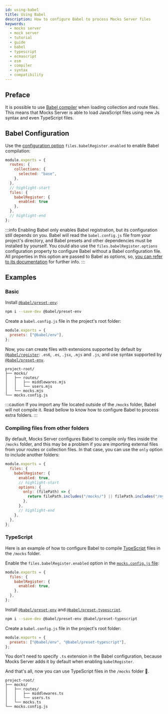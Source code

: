 ```yaml
---
id: using-babel
title: Using Babel
description: How to configure Babel to process Mocks Server files
keywords:
  - mocks server
  - mock server
  - tutorial
  - guide
  - babel
  - typescript
  - ecmascript
  - esm
  - compiler
  - syntax
  - compatibility
---
```


## Preface

It is possible to use [Babel compiler](https://babeljs.io/) when loading collection and route files. This means that Mocks Server is able to load JavaScript files using new Js syntax and even TypeScript files.

## Babel Configuration

Use the [configuration option](configuration/options.md) `files.babelRegister.enabled` to enable Babel compilation:

```js
module.exports = {
  routes: {
    collections: {
      selected: "base",
    },
  },
  // highlight-start
  files: {
    babelRegister: {
      enabled: true
    },
  },
  // highlight-end
};
```

:::info
Enabling Babel only enables Babel registration, but its configuration still depends on you. Babel  will read the `babel.config.js` file from your project's directory, and Babel presets and other dependencies must be installed by yourself. You could also use the `files.babelRegister.options` configuration property to configure Babel without a Babel configuration file. All properties in this option are passed to Babel as options, so, [you can refer to its documentation](https://babeljs.io/docs/en/babel-register) for further info.
:::

## Examples

### Basic

Install [`@babel/preset-env`](https://babeljs.io/docs/en/babel-preset-env):

```bash
npm i --save-dev @babel/preset-env
```

Create a `babel.config.js` file in the project's root folder:

```js
module.exports = {
  presets: ["@babel/env"],
};
```

Now, you can create files with extensions supported by default by [`@babel/register`](https://babeljs.io/docs/en/babel-register): `.es6`, `.es`, `.jsx`, `.mjs` and `.js`, and use syntax supported by [`@babel/preset-env`](https://babeljs.io/docs/en/babel-preset-env).

```
project-root/
├── mocks/
│   ├── routes/
│   │   ├── middlewares.mjs
│   │   └── users.mjs
│   └── mocks.mjs
└── mocks.config.js
```

:::caution
If you import any file located outside of the `/mocks` folder, Babel will not compile it. Read bellow to know how to configure Babel to process extra folders.
:::

### Compiling files from other folders

By default, Mocks Server configures Babel to compile only files inside the `/mocks` folder, and this may be a problem if you are importing external files from your routes or collection files. In that case, you can use the `only` option to include another folders:

```js
module.exports = {
  files: {
    babelRegister: {
      enabled: true,
      // highlight-start
      options: {
        only: (filePath) => {
          return filePath.includes("/mocks/") || filePath.includes("/my-folder-to-include/");
        },
      },
      // highlight-end
    },
  },
};
```

### TypeScript

Here is an example of how to configure Babel to compile [TypeScript](https://www.typescriptlang.org/) files in the `/mocks` folder.

Enable the `files.babelRegister.enabled` option in the [`mocks.config.js` file](configuration/how-to-change-settings.md):

```js
module.exports = {
  files: {
    babelRegister: {
      enabled: true,
    },
  },
};
```

Install [`@babel/preset-env`](https://babeljs.io/docs/en/babel-preset-env) and [`@babel/preset-typescript`](https://babeljs.io/docs/en/babel-preset-typescript).

```bash
npm i --save-dev @babel/preset-env @babel/preset-typescript
```

Create a `babel.config.js` file in the project's root folder:

```js
module.exports = {
  presets: ["@babel/env", "@babel/preset-typescript"],
};
```

You don't need to specify `.ts` extension in the Babel configuration, because Mocks Server adds it by default when enabling `babelRegister`.

And that's all, now you can use TypeScript files in the `/mocks` folder 🥳.

```
project-root/
├── mocks/
│   ├── routes/
│   │   ├── middlewares.ts
│   │   └── users.ts
│   └── mocks.ts
└── mocks.config.js
```
